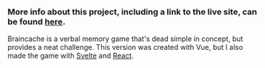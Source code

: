 ### More info about this project, including a link to the live site, can be found [here](https://liamrobertson.pages.dev/projects/braincache).

Braincache is a verbal memory game that's dead simple in concept, but provides a neat challenge. This version was created with Vue, but I also made the game with [Svelte](https://github.com/repercussive/braincache-svelte) and [React](https://github.com/repercussive/braincache-react).
